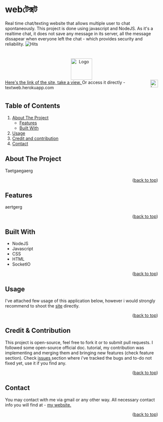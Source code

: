 
# webটেক্সট 

Real time chat/texting website that allows multiple user to chat spontaneously. This project is done using javascript and NodeJS. As it's a realtime chat, it does not save any message in its server, all the message dissapear when everyone left the chat - which provides security and reliability. ![Hits](https://hitcounter.pythonanywhere.com/count/tag.svg?url=https%3A%2F%2Fgithub.com%2Fhurutta%2FwebText)

#


<div align="center">
  <a href="https://github.com/othneildrew/Best-README-Template">
    <img src="http://www.pngarts.com/files/2/Letter-W-PNG-Pic.png" alt="Logo" width=70>
  </a>
</div>
<a href="http://textweb.herokuapp.com/">Here's the link of the site, take a view. <img src="https://www.pinclipart.com/picdir/big/574-5744188_us-dealer-licensing-is-your-shield-check-marked.png" alt="Logo" width="25" align="right"><a> Or access it directly - textweb.herokuapp.com

#  
  
<div id="top"></div>

<!-- TABLE OF CONTENTS -->

## Table of Contents

  <ol>
    <li>
      <a href="#about2">About The Project</a>
      <ul>
        <li><a href="#build3">Features</a></li>
        <li><a href="#build2">Built With</a></li>
      </ul>
    </li>
    <li><a href="#usage2">Usage</a></li>
    <li><a href="#usage3">Credit and contribution</a></li>
    <li><a href="#contact2">Contact</a></li>
  </ol>



<div id="about2"></div>


<!-- ABOUT THE PROJECT -->

## About The Project

Taetgaegaerg

<p align="right">(<a href="#top">back to top</a>)</p>


<div id="build3"></div>

## Features
  
aertgerg
  
<p align="right">(<a href="#top">back to top</a>)</p>    

<div id="build2"></div>
  
## Built With
  
  * NodeJS
  * Javascript
  * CSS
  * HTML
  * SocketIO
  
<p align="right">(<a href="#top">back to top</a>)</p>







<div id="usage2"></div>



<!-- USAGE EXAMPLES -->
## Usage

I've attached few usage of this application below, however i would strongly recommend to shoot the <a href="http://textweb.herokuapp.com/">site</a> directly.
  
<p align="right">(<a href="#top">back to top</a>)</p>



<div id="usage3"></div>



<!-- USAGE EXAMPLES -->
## Credit & Contribution

This project is open-source, feel free to fork it or to submit pull requests. I followed some open-source official doc. tutorial, my contribution was implementing and merging them and bringing new features (check feature section). Check <a href="https://github.com/hurutta/webText/issues"> issues </a> section where i've tracked the bugs and to-do not fixed yet, use it if you find any.
  
<p align="right">(<a href="#top">back to top</a>)</p>



<div id="contact2"></div>


<!-- CONTACT -->
## Contact

You may contact with me via gmail or any other way. All necessary contact info you will find at - 
<a href="https://hurutta.github.io"> my website. <a>


<p align="right">(<a href="#top">back to top</a>)</p>
